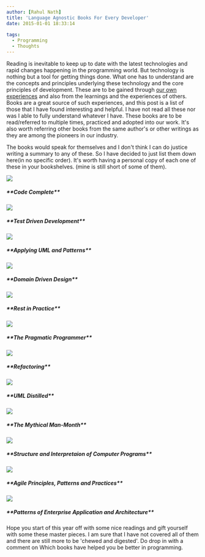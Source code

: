 ```yaml
---
author: [Rahul Nath]
title: 'Language Agnostic Books For Every Developer'
date: 2015-01-01 18:33:14
  
tags:
  - Programming
  - Thoughts
---
```


Reading is inevitable to keep up to date with the latest technologies and rapid changes happening in the programming world. But technology is nothing but a tool for getting things done. What one has to understand are the concepts and principles underlying these technology and the core principles of development. These are to be gained through [our own experiences](http://www.rahulpnath.com/blog/an-enterprise-it-project-experience/) and also from the learnings and the experiences of others. Books are a great source of such experiences, and this post is a list of those that I have found interesting and helpful. I have not read all these nor was I able to fully understand whatever I have. These books are to be read/referred to multiple times, practiced and adopted into our work. It's also worth referring other books from the same author's or other writings as they are among the pioneers in our industry.

The books would speak for themselves and I don't think I can do justice writing a summary to any of these. So I have decided to just list them down here(in no specific order). It's worth having a personal copy of each one of these in your bookshelves. (mine is still short of some of them).

<div>
      <div class="row">
        <div class="col-sm-6 col-md-3">
          <div class="thumbnail">
            <a href="http://www.amazon.com/gp/product/0735619670/ref=as_li_tl?ie=UTF8&camp=1789&creative=390957&creativeASIN=0735619670&linkCode=as2&tag=rahulpnath-20&linkId=6EBVFQ44LVCQC3VW">
            <img src="../images/books_codecomplete.jpg" data-holder-rendered="true" style="display: block;" >
             </a>
            <div class="caption">
              <h5>**Code Complete**</h5>
            </div>
          </div>
        </div>
       <div class="col-sm-6 col-md-3">
          <div class="thumbnail">
          <a href="http://www.amazon.com/gp/product/0321146530/ref=as_li_tl?ie=UTF8&camp=1789&creative=390957&creativeASIN=0321146530&linkCode=as2&tag=rahulpnath-20&linkId=UFKBUSTB43PNRS76" >
            <img src="../images/books_tdd.jpg" data-holder-rendered="true" style="display: block;">
            </a>
            <div class="caption">
              <h5>**Test Driven Development**</h5>
            </div>
          </div>
        </div>
        <div class="col-sm-6 col-md-3">
          <div class="thumbnail">
           <a href="http://www.amazon.com/gp/product/0131489062/ref=as_li_tl?ie=UTF8&camp=1789&creative=390957&creativeASIN=0131489062&linkCode=as2&tag=rahulpnath-20&linkId=2IKSKNFHUIXAC3V4" >
            <img src="../images/books_applyinguml.jpeg" data-holder-rendered="true" style="display: block;">
            </a>
            <div class="caption">
              <h5>**Applying UML and Patterns**</h5>            
            </div>
          </div>
        </div>
     <div class="col-sm-6 col-md-3">
          <div class="thumbnail">
           <a href="http://www.amazon.com/gp/product/0321125215/ref=as_li_tl?ie=UTF8&camp=1789&creative=390957&creativeASIN=0321125215&linkCode=as2&tag=rahulpnath-20&linkId=LGNNMURUNPIQJ22Q" >
            <img src="../images/books_ddd.jpg" data-holder-rendered="true" style="display: block;">
           </a>
            <div class="caption">
              <h5>**Domain Driven Design**</h5>            
            </div>
          </div>
        </div>
       </div>
      <div class="row">
        <div class="col-sm-6 col-md-3">
          <div class="thumbnail">
           <a href="http://www.amazon.com/gp/product/0596805829/ref=as_li_tl?ie=UTF8&camp=1789&creative=390957&creativeASIN=0596805829&linkCode=as2&tag=rahulpnath-20&linkId=BAC6OAIRWSGB4ZBB" >
            <img src="../images/books_restinpractice.jpg" data-holder-rendered="true" style="display: block;">
           </a>
            <div class="caption">
              <h5>**Rest in Practice**</h5>
            </div>
          </div>
        </div>
      <div class="col-sm-6 col-md-3">
          <div class="thumbnail">
            <a href="http://www.amazon.com/gp/product/020161622X/ref=as_li_tl?ie=UTF8&camp=1789&creative=390957&creativeASIN=020161622X&linkCode=as2&tag=rahulpnath-20&linkId=I6W7QKVDPXSBR37P" >
            <img src="../images/books_pragmaticprogrammer.jpg" data-holder-rendered="true" style="display: block;">
            </a>
            <div class="caption">
              <h5>**The Pragmatic Programmer**</h5>            
            </div>
          </div>
        </div>
        <div class="col-sm-6 col-md-3">
          <div class="thumbnail">
           <a href="http://www.amazon.com/gp/product/0201485672/ref=as_li_tl?ie=UTF8&camp=1789&creative=390957&creativeASIN=0201485672&linkCode=as2&tag=rahulpnath-20&linkId=VPJIMQDT3AENNVY6" >
            <img src="../images/books_refactoring.jpg" data-holder-rendered="true" style="display: block;">
            </a>
            <div class="caption">
              <h5>**Refactoring**</h5>
            </div>
          </div>
        </div>
    <div class="col-sm-6 col-md-3">
          <div class="thumbnail">
           <a href="http://www.amazon.com/gp/product/0321193687/ref=as_li_tl?ie=UTF8&camp=1789&creative=390957&creativeASIN=0321193687&linkCode=as2&tag=rahulpnath-20&linkId=HXUV2APJ7YOHRIZY" >
            <img src="../images/books_umldistilled.jpg" data-holder-rendered="true" style="display: block;">
           </a>
            <div class="caption">
              <h5>**UML Distilled**</h5>
            </div>
          </div>
        </div>
      </div>
      <div class="row">     
        <div class="col-sm-6 col-md-3">
          <div class="thumbnail">
           <a href="http://www.amazon.com/gp/product/0201835959/ref=as_li_tl?ie=UTF8&camp=1789&creative=390957&creativeASIN=0201835959&linkCode=as2&tag=rahulpnath-20&linkId=HKH5I6Q3Y6IYSCI5" >
            <img src="../images/books_mythicalmanmonth.jpg" data-holder-rendered="true" style="display: block;">
            </a>
            <div class="caption">
              <h5>**The Mythical Man-Month**</h5>           
            </div>
          </div>
        </div> 
      <div class="col-sm-6 col-md-3">
          <div class="thumbnail">
            <a href="http://www.amazon.com/gp/product/0262510871/ref=as_li_tl?ie=UTF8&camp=1789&creative=390957&creativeASIN=0262510871&linkCode=as2&tag=rahulpnath-20&linkId=7YASXOZAUG7JDUDI" >
            <img src="../images/books_sicp.jpg" data-holder-rendered="true" style="display: block;">
             </a>
            <div class="caption">
              <h5>**Structure and Interpretaion of Computer Programs**</h5>
            </div>
          </div>
        </div>
       <div class="col-sm-6 col-md-3">
          <div class="thumbnail">
           <a href="http://www.amazon.com/gp/product/0131857258/ref=as_li_tl?ie=UTF8&camp=1789&creative=390957&creativeASIN=0131857258&linkCode=as2&tag=rahulpnath-20&linkId=SQ27A44S24WSXQK4" >
            <img src="../images/books_agilepatterns.jpg" data-holder-rendered="true" style="display: block;">
           </a> 
           <div class="caption">
              <h5>**Agile Principles, Patterns and Practices**</h5>        
            </div>
          </div>
        </div>
        <div class="col-sm-6 col-md-3">
          <div class="thumbnail">
         <a href="http://www.amazon.com/gp/product/0321127420/ref=as_li_tl?ie=UTF8&camp=1789&creative=390957&creativeASIN=0321127420&linkCode=as2&tag=rahulpnath-20&linkId=UR5IBEFV64BK5FYG" >
            <img src="../images/books_poeaa.jpg" data-holder-rendered="true" style="display: block;">
          </a>
            <div class="caption">
              <h5>**Patterns of Enterprise Application and Architecture**</h5>            
            </div>
          </div>
        </div>      
      </div>
	
Hope you start of this year off with some nice readings and gift yourself with some these master pieces. I am sure that I have not covered all of them and there are still more to be 'chewed and digested'. Do drop in with a comment on Which books have helped you be better in programming.
